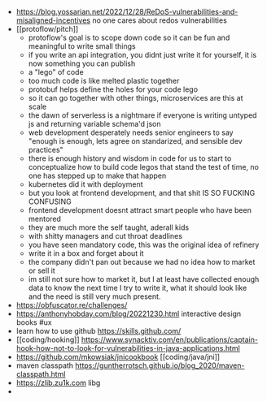 - https://blog.yossarian.net/2022/12/28/ReDoS-vulnerabilities-and-misaligned-incentives no one cares about redos vulnerabilities
- [[protoflow/pitch]]
	- protoflow's goal is to scope down code so it can be fun and meaningful to write small things
	- if you write an api integration, you didnt just write it for yourself, it is now something you can publish
	- a "lego" of code
	- too much code is like melted plastic together
	- protobuf helps define the holes for your code lego
	- so it can go together with other things, microservices are this at scale
	- the dawn of serverless is a nightmare if everyone is writing untyped js and returning variable schema'd json
	- web development desperately needs senior engineers to say "enough is enough, lets agree on standarized, and sensible dev practices"
	- there is enough history and wisdom in code for us to start to conceptualize how to build code legos that stand the test of time, no one has stepped up to make that happen
	- kubernetes did it with deployment
	- but you look at frontend development, and that shit IS SO FUCKING CONFUSING
	- frontend development doesnt attract smart people who have been mentored
	- they are much more the self taught, aderall kids
	- with shitty managers and cut throat deadlines
	- you have seen mandatory code, this was the original idea of refinery
	- write it in a box and forget about it
	- the company didn't pan out because we had no idea how to market or sell it
	- im still not sure how to market it, but I at least have collected enough data to know the next time I try to write it, what it should look like and the need is still very much present.
- https://obfuscator.re/challenges/
- https://anthonyhobday.com/blog/20221230.html interactive design books #ux
- learn how to use github https://skills.github.com/
- [[coding/hooking]] https://www.synacktiv.com/en/publications/captain-hook-how-not-to-look-for-vulnerabilities-in-java-applications.html
- https://github.com/mkowsiak/jnicookbook [[coding/java/jni]]
- maven classpath https://guntherrotsch.github.io/blog_2020/maven-classpath.html
- https://zlib.zu1k.com libg
-